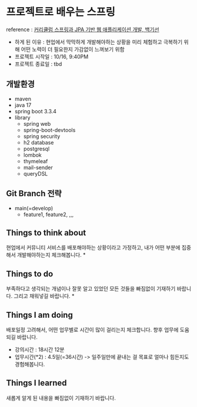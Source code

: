 # 프로젝트로 배우는 스프링
reference : [커리큘럼 스프링과 JPA 기반 웹 애플리케이션 개발, 백기선](https://www.inflearn.com/course/%EC%8A%A4%ED%94%84%EB%A7%81-JPA-%EC%9B%B9%EC%95%B1/dashboard)
* 하게 된 이유 : 현업에서 막막하게 개발해야하는 상황을 미리 체험하고 극복하기 위해 어떤 노력이 더 필요한지 가감없이 느껴보기 위함
* 프로젝트 시작일 : 10/16, 9:40PM 
* 프로젝트 종료일 : tbd

## 개발환경
* maven
* java 17
* spring boot 3.3.4
* library
  * spring web
  * spring-boot-devtools
  * spring security
  * h2 database
  * postgresql
  * lombok
  * thymeleaf
  * mail-sender
  * queryDSL

## Git Branch 전략
* main(=develop)
  * feature1, feature2, ,,, 

## Things to think about
현업에서 커뮤니티 서비스를 배포해야하는 상황이라고 가정하고, 내가 어떤 부분에 집중해서 개발해야하는지 체크해봅니다.
* 

## Things to do
부족하다고 생각되는 개념이나 잘못 알고 있었던 모든 것들을 빠짐없이 기재하기 바랍니다. 그리고 채워넣길 바랍니다.
* 

## Things I am doing
배포일정 고려해서, 어떤 업무별로 시간이 많이 걸리는지 체크합니다. 향후 업무에 도움되길 바랍니다.
* 강의시간 : 18시간 12분
* 업무시간(*2) : 4.5일(=36시간) -> 일주일만에 끝내는 걸 목표로 얼마나 힘든지도 경험해봅니다.


## Things I learned
새롭게 알게 된 내용을 빠짐없이 기재하기 바랍니다.
